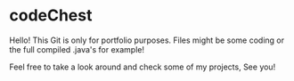 # codeChest
Hello! This Git is only for portfolio purposes.
Files might be some coding or the full compiled .java's for example!

Feel free to take a look around and check some of my projects,
See you!

